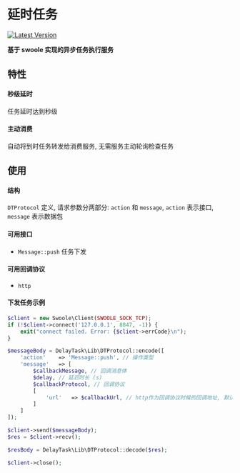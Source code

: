 # 延时任务

[![Latest Version](https://img.shields.io/github/release/lawsonzhang/delayTasks.svg)](https://github.com/lawsonzhang/delayTasks/releases)

**基于 swoole 实现的异步任务执行服务**

## 特性

#### 秒级延时

任务延时达到秒级

#### 主动消费

自动将到时任务转发给消费服务, 无需服务主动轮询检查任务


## 使用

#### 结构

`DTProtocol` 定义, 请求参数分两部分: `action` 和 `message`, `action` 表示接口, `message` 表示数据包

#### 可用接口

- `Message::push` 任务下发

#### 可用回调协议

- `http`

#### 下发任务示例
```php
$client = new Swoole\Client(SWOOLE_SOCK_TCP);
if (!$client->connect('127.0.0.1', 8847, -1)) {
    exit("connect failed. Error: {$client->errCode}\n");
}

$messageBody = DelayTask\Lib\DTProtocol::encode([
    'action'    => 'Message::push', // 操作类型
    'message'   => [
        $callbackMessage, // 回调消息体
        $delay, // 延迟时长 (s)
        $callbackProtocol, // 回调协议
        [
            'url'   => $callbackUrl, // http作为回调协议时候的回调地址, 默认post方式回调
        ]
    ]
]);

$client->send($messageBody);
$res = $client->recv();

$resBody = DelayTask\Lib\DTProtocol::decode($res);

$client->close();
```
